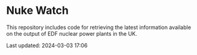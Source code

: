 # Nuke Watch

This repository includes code for retrieving the latest information available on the output of EDF nuclear power plants in the UK.

Last updated: 2024-03-03 17:06
